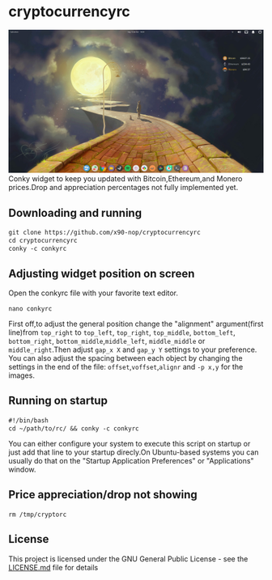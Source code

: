 # cryptocurrencyrc
![alt text](https://raw.githubusercontent.com/x90-nop/cryptocurrencyrc/master/images/a2.png)
 Conky widget to keep you updated with Bitcoin,Ethereum,and Monero prices.Drop and appreciation percentages not fully implemented yet.
## Downloading and running
```
git clone https://github.com/x90-nop/cryptocurrencyrc
cd cryptocurrencyrc
conky -c conkyrc
```
## Adjusting widget position on screen
 Open the conkyrc file with your favorite text editor.
```
nano conkyrc
```
 First off,to adjust the general position change the "alignment" argument(first line)from `top_right` to `top_left`, `top_right`, `top_middle`, `bottom_left`, `bottom_right`, `bottom_middle`,`middle_left`, `middle_middle` or `middle_right`.Then adjust `gap_x X` and `gap_y Y` settings to your preference.
 You can also adjust the spacing between each object by changing the settings in the end of the file: `offset`,`voffset`,`alignr` and `-p x,y` for the images.
## Running on startup
```
#!/bin/bash
cd ~/path/to/rc/ && conky -c conkyrc
```
You can either configure your system to execute this script on startup or just add that line to your startup direcly.On Ubuntu-based systems you can usually do that on the "Startup Application Preferences" or "Applications" window.
## Price appreciation/drop not showing
```
rm /tmp/cryptorc
```
## License
This project is licensed under the GNU General Public License - see the [LICENSE.md](LICENSE.md) file for details
